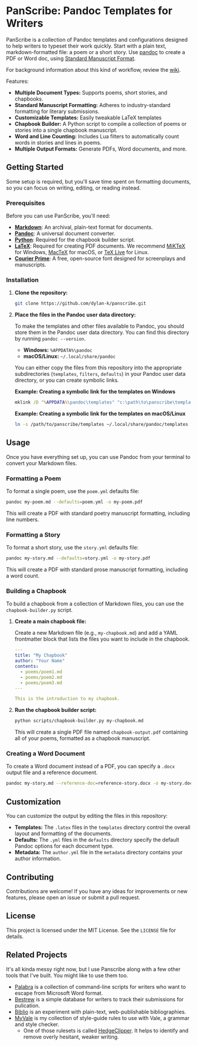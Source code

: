 # PanScribe: Pandoc Templates for Writers


PanScribe is a collection of Pandoc templates and configurations designed to help writers to typeset their work quickly. Start with a plain text, markdown-formatted file: a poem or a short story. Use [pandoc](https://pandoc.org/) to create a PDF or Word doc, using [Standard Manuscript Format](http://en.wikipedia.org/wiki/Standard_Manuscript_format).

For background information about this kind of workflow, review the [wiki](https://github.com/dylan-k/panscribe/wiki).

Features:

  - **Multiple Document Types:** Supports poems, short stories, and chapbooks.
  - **Standard Manuscript Formatting:** Adheres to industry-standard formatting for literary submissions.
  - **Customizable Templates:** Easily tweakable LaTeX templates
  - **Chapbook Builder:** A Python script to compile a collection of poems or stories into a single chapbook manuscript.
  - **Word and Line Counting:** Includes Lua filters to automatically count words in stories and lines in poems.
  - **Multiple Output Formats:** Generate PDFs, Word documents, and more.


Getting Started
--------------------------------------------------------------------------------

Some setup is required, but you'll save time spent on formatting documents, so you can focus on writing, editing, or reading instead.

### Prerequisites

Before you can use PanScribe, you'll need:

  - [**Markdown**](https://www.markdownguide.org/): An archival, plain-text format for documents.
  - [**Pandoc**](https://pandoc.org/installing.html): A universal document converter.
  - [**Python**](https://www.python.org/downloads/): Required for the chapbook builder script.
  - [**LaTeX**](https://www.latex-project.org/get/): Required for creating PDF documents. We recommend [MiKTeX](https://miktex.org/) for Windows, [MacTeX](https://www.tug.org/mactex/) for macOS, or [TeX Live](https://www.tug.org/texlive/) for Linux.
  - [**Courier Prime**](https://fontain.org/courier-prime/): A free, open-source font designed for screenplays and manuscripts.

### Installation

1. **Clone the repository:**

    ```bash
    git clone https://github.com/dylan-k/panscribe.git
    ```

2. **Place the files in the Pandoc user data directory:**

    To make the templates and other files available to Pandoc, you should store them in the Pandoc user data directory. You can find this directory by running `pandoc --version`.

      - **Windows:** `%APPDATA%\pandoc`
      - **macOS/Linux:** `~/.local/share/pandoc`

    You can either copy the files from this repository into the appropriate subdirectories (`templates`, `filters`, `defaults`) in your Pandoc user data directory, or you can create symbolic links.

    **Example: Creating a symbolic link for the templates on Windows**

    ```cmd
    mklink /D "%APPDATA%\pandoc\templates" "c:\path\to\panscribe\templates"
    ```

    **Example: Creating a symbolic link for the templates on macOS/Linux**

    ```bash
    ln -s /path/to/panscribe/templates ~/.local/share/pandoc/templates
    ```


Usage
--------------------------------------------------------------------------------

Once you have everything set up, you can use Pandoc from your terminal to convert your Markdown files.

### Formatting a Poem

To format a single poem, use the `poem.yml` defaults file:

```bash
pandoc my-poem.md --defaults=poem.yml -o my-poem.pdf
```

This will create a PDF with standard poetry manuscript formatting, including line numbers.

### Formatting a Story

To format a short story, use the `story.yml` defaults file:

```bash
pandoc my-story.md --defaults=story.yml -o my-story.pdf
```

This will create a PDF with standard prose manuscript formatting, including a word count.

### Building a Chapbook

To build a chapbook from a collection of Markdown files, you can use the `chapbook-builder.py` script.

1. **Create a main chapbook file:**

    Create a new Markdown file (e.g., `my-chapbook.md`) and add a YAML frontmatter block that lists the files you want to include in the chapbook.

    ```yaml
    ---
    title: "My Chapbook"
    author: "Your Name"
    contents:
      - poems/poem1.md
      - poems/poem2.md
      - poems/poem3.md
    ---

    This is the introduction to my chapbook.
    ```

2. **Run the chapbook builder script:**

    ```bash
    python scripts/chapbook-builder.py my-chapbook.md
    ```

    This will create a single PDF file named `chapbook-output.pdf` containing all of your poems, formatted as a chapbook manuscript.

### Creating a Word Document

To create a Word document instead of a PDF, you can specify a `.docx` output file and a reference document.

```bash
pandoc my-story.md --reference-doc=reference-story.docx -o my-story.docx
```


Customization
--------------------------------------------------------------------------------

You can customize the output by editing the files in this repository:

  - **Templates:** The `.latex` files in the `templates` directory control the overall layout and formatting of the documents.
  - **Defaults:** The `.yml` files in the `defaults` directory specify the default Pandoc options for each document type.
  - **Metadata:** The `author.yml` file in the `metadata` directory contains your author information.


Contributing
--------------------------------------------------------------------------------

Contributions are welcome! If you have any ideas for improvements or new features, please open an issue or submit a pull request.


License
--------------------------------------------------------------------------------

This project is licensed under the MIT License. See the `LICENSE` file for details.


Related Projects
--------------------------------------------------------------------------------

It's all kinda messy right now, but I use Panscribe along with a few other tools that I've built. You might like to use them too.

  - [Palabra](https://github.com/dylan-k/palabra) is a collection of command-line scripts for writers who want to escape from Microsoft Word format.
  - [Bestrew](https://github.com/dylan-k/bestrew) is a simple database for writers to track their submissions for pulication.
  - [Biblio](https://github.com/dylan-k/biblio) is an experiment with plain-text, web-publishable bibliographies.
  - [MyVale](https://github.com/dylan-k/MyVale) is my collection of style-guide rules to use with Vale, a grammar and style checker.
    - One of those rulesets is called [HedgeClipper](https://github.com/dylan-k/MyVale/tree/master/styles/HedgeClipper). It helps to identify and remove overly hesitant, weaker writing.
